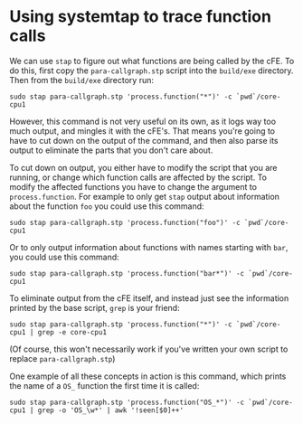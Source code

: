 Using systemtap to trace function calls
=======================================

We can use `stap` to figure out what functions are being called by the cFE. To
do this, first copy the `para-callgraph.stp` script into the `build/exe`
directory. Then from the `build/exe` directory run:
```
sudo stap para-callgraph.stp 'process.function("*")' -c `pwd`/core-cpu1
```

However, this command is not very useful on its own, as it logs way too much
output, and mingles it with the cFE's. That means you're going to have to cut
down on the output of the command, and then also parse its output to eliminate
the parts that you don't care about.

To cut down on output, you either have to modify the script that you are
running, or change which function calls are affected by the script. To modify
the affected functions you have to change the argument to `process.function`.
For example to only get `stap` output about information about the function `foo`
you could use this command:
```
sudo stap para-callgraph.stp 'process.function("foo")' -c `pwd`/core-cpu1
```

Or to only output information about functions with names starting with `bar`,
you could use this command:
```
sudo stap para-callgraph.stp 'process.function("bar*")' -c `pwd`/core-cpu1
```

To eliminate output from the cFE itself, and instead just see the information
printed by the base script, `grep` is your friend:
```
sudo stap para-callgraph.stp 'process.function("*")' -c `pwd`/core-cpu1 | grep -e core-cpu1
```
(Of course, this won't necessarily work if you've written your own script to
replace `para-callgraph.stp`)

One example of all these concepts in action is this command, which prints the
name of a `OS_` function the first time it is called:
```
sudo stap para-callgraph.stp 'process.function("OS_*")' -c `pwd`/core-cpu1 | grep -o 'OS_\w*' | awk '!seen[$0]++'
```
